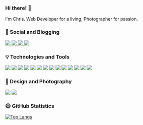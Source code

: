 
### Hi there! 👋

I'm Chris. Web Developer for a living, Photographer for passion. 

### 🤍 Social and Blogging

<a href="https://www.tricksforgreeks.com" target="_blank">![](https://img.shields.io/badge/Blogging-My_Blog-informational?style=flat-square&logo=&logoColor=white&color=007acc)
</a>
<a href="https://www.linkedin.com/in/chriskaridis/" target="_blank">![](https://img.shields.io/badge/Social-LinkedIn-informational?style=flat-square&logo=linkedin&logoColor=white&color=0077B5)
</a>
<a href="https://www.instagram.com/chriskaridis/" target="_blank">![](https://img.shields.io/badge/Social-Instagram-informational?style=flat-square&logo=instagram&logoColor=white&color=E4405F)
</a>
<a href="https://unsplash.com/@chriskaridis/" target="_blank">![](https://img.shields.io/badge/Photography-unsplash-informational?style=flat-square&logo=unsplash&logoColor=white&color=000000)
</a>

### 💡 Technologies and Tools
![](https://img.shields.io/badge/Code-Java-informational?style=flat&logo=java&logoColor=white&color=5382a1) 
![](https://img.shields.io/badge/Code-Angular-informational?style=flat&logo=angular&logoColor=white&color=de2938)
![](https://img.shields.io/badge/Code-AngularJS-informational?style=flat&logo=angularjs&logoColor=white&color=a6120d) 
![](https://img.shields.io/badge/Code-TypeScript-informational?style=flat&logo=typescript&logoColor=white&color=007acc)
![](https://img.shields.io/badge/Code-JavaScript-informational?style=flat&logo=javascript&logoColor=white&color=f0db4f)
![](https://img.shields.io/badge/Code-JavaEE-informational?style=flat&logo=java&logoColor=white&color=5382a1)
![](https://img.shields.io/badge/Code-SpringBoot-informational?style=flat&logo=spring&logoColor=white&color=98fb68)
![](https://img.shields.io/badge/DB-Oracle-informational?style=flat&logo=oracle&logoColor=white&color=F80000)
![](https://img.shields.io/badge/DB-PostgreSQL-informational?style=flat&logo=postgresql&logoColor=white&color=336791)
![](https://img.shields.io/badge/DB-MySQL-informational?style=flat&logo=mysql&logoColor=white&color=4479A1)
![](https://img.shields.io/badge/DB*-ElasticSearch-informational?style=flat&logo=elasticsearch&logoColor=white&color=005571)
![](https://img.shields.io/badge/Server-Weblogic-informational?style=flat&logo=oracle&logoColor=white&color=F80000)
![](https://img.shields.io/badge/Tools-Docker-informational?style=flat&logo=docker&logoColor=white&color=2496ed) 
![](https://img.shields.io/badge/Editor-IntelliJ_IDEA-informational?style=flat&logo=intellij-idea&logoColor=white&color=1d84de)

### 🎨 Design and Photography
![](https://img.shields.io/badge/Editing-Adobe_Photoshop-informational?style=flat&logo=adobe-photoshop&logoColor=white&color=31A8FF)
![](https://img.shields.io/badge/Editing-Adobe_Lightroom-informational?style=flat&logo=adobe-lightroom&logoColor=white&color=31A8FF)


### 😄 GitHub Statistics

[![Top Langs](https://github-readme-stats.vercel.app/api/top-langs/?username=ckaridis&layout=compact)](https://github.com/anuraghazra/github-readme-stats)

<!--
**ckaridis/ckaridis** is a ✨ _special_ ✨ repository because its `README.md` (this file) appears on your GitHub profile.

Here are some ideas to get you started:


- 🔭 I’m currently working on ...
- 🌱 I’m currently learning ...
- 👯 I’m looking to collaborate on ...
- 🤔 I’m looking for help with ...
- 💬 Ask me about ...
- 📫 How to reach me: ...
- 😄 Pronouns: ...
- ⚡ Fun fact: ...
-->

